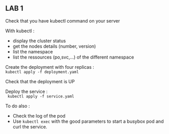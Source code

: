 ## LAB 1

Check that you have kubectl command on your server  

With kubectl :   
- display the cluster status 
- get the nodes details (number, version)
- list the namespace
- list the ressources (po,svc,...) of the different namespace

Create the deployment with four replicas :  
```kubectl apply -f deployment.yaml```

Check that the deployment is UP

Deploy the service :  
``` kubectl apply -f service.yaml``` 

To do also :  
* Check the log of the pod
* Use ```kubectl exec``` with the good parameters to start a busybox pod and curl the service.
